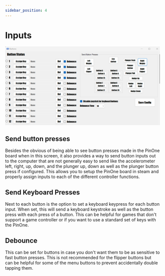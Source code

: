 ```yaml
---
sidebar_position: 4
---
```


# Inputs

![image](./img/buttons.png)

## Send button presses

Besides the obvious of being able to see button presses made in the PinOne board when in this screen, it also provides a way to send button inputs out to the computer that are not generally easy to send like the accelerometer left, right, up, down, and the plunger up, down as well as the plunger button press if configured. This allows you to setup the PinOne board in steam and properly assign inputs to each of the different controller functions.

## Send Keyboard Presses

Next to each button is the option to set a keyboard keypress for each button input. When set, this will send a keyboard keystroke as well as the button press with each press of a button. This can be helpful for games that don't support a game controller or if you want to use a standard set of keys with the PinOne.

## Debounce

This can be set for buttons in case you don't want them to be as sensitive to fast button presses. This is not recommended for the flipper buttons but can be helpful for some of the menu buttons to prevent accidentally double tapping them.
